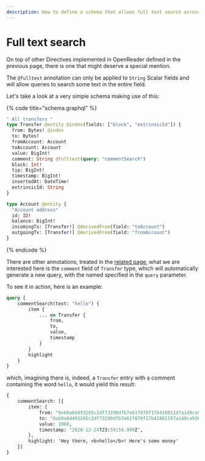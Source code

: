 ```yaml
---
description: How to define a schema that allows full text search across fields
---
```


# Full text search

On top of other Directives implemented in OpenReader defined in the previous page, there is one that might deserve a special mention.

The `@fulltext` annotation can only be applied to `String` Scalar fields and will allow queries to search some text in the entire field.

Let's take a look at a very simple schema making use of this:

{% code title="schema.graphql" %}
```graphql
" All transfers "
type Transfer @entity @index(fields: ["block", "extrinsicId"]) {
  from: Bytes! @index
  to: Bytes!
  fromAccount: Account
  toAccount: Account
  value: BigInt!
  comment: String @fulltext(query: "commentSearch")
  block: Int!
  tip: BigInt!
  timestamp: BigInt!
  insertedAt: DateTime!
  extrinsicId: String
}

type Account @entity {
  "Account address"
  id: ID!
  balance: BigInt!
  incomingTx: [Transfer!] @derivedFrom(field: "toAccount")
  outgoingTx: [Transfer!] @derivedFrom(field: "fromAccount")
}

```
{% endcode %}

There are other annotations, treated in the [related page](subsquid-docs/docs-archive/query-squid/openreader-schema/annotations-directives.md), what we are interested here is the `comment` field of `Transfer` type, which will automatically generate a new query, with the named specified in the `query` parameter.

To see it in action, here is an example:

```graphql
query {
    commentSearch(text: "hello") {
        item {
            ... on Transfer {
                from, 
                to,
                value,
                timestamp
            }
        }
        highlight
    }
}
```

which, imagining there is, indeed, a `Transfer` entry with a comment containing the word `hello`, it would yield this result:

```graphql
{
    commentSearch: [{
        item: {
            from: '0xb0a8d493285c2df73290dfb7e61f870f17b41801197a149ca93654499ea3dafe', 
            to: '0xb0a8d493285c2df73290dfb7e61f870f17b41801197a149ca93654499ea3dafe',
            value: 1000,
            timestamp: '2020-12-24T23:59:59.999Z',
        },
        highlight: 'Hey there, <b>hello</b>! Here's some money'
    }]
}
```
